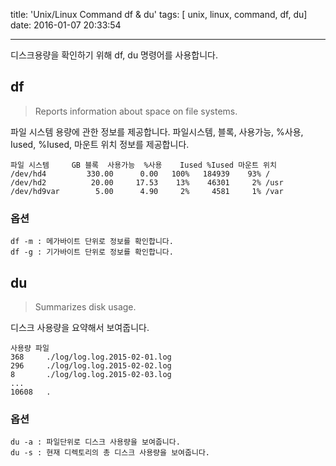 title: 'Unix/Linux Command df & du'
tags: [ unix, linux, command, df, du]
date: 2016-01-07 20:33:54

---

디스크용량을 확인하기 위해 df, du 명령어를 사용합니다.

## df
> Reports information about space on file systems.

파일 시스템 용량에 관한 정보를 제공합니다. 파일시스템, 블록, 사용가능, %사용, Iused, %Iused, 마운트 위치 정보를 제공합니다.

	파일 시스템     GB 블록  사용가능  %사용    Iused %Iused 마운트 위치
	/dev/hd4         330.00      0.00   100%   184939    93% /
	/dev/hd2          20.00     17.53    13%    46301     2% /usr
	/dev/hd9var        5.00      4.90     2%     4581     1% /var

### 옵션
	df -m : 메가바이트 단위로 정보를 확인합니다.
    df -g : 기가바이트 단위로 정보를 확인합니다.


## du
> Summarizes disk usage.

디스크 사용량을 요약해서 보여줍니다.

	사용량	파일
	368     ./log/log.log.2015-02-01.log
	296     ./log/log.log.2015-02-02.log
	8       ./log/log.log.2015-02-03.log
    ...
    10608   .

### 옵션
	du -a : 파일단위로 디스크 사용량을 보여줍니다.
    du -s : 현재 디렉토리의 총 디스크 사용량을 보여줍니다.


